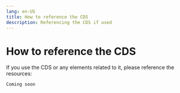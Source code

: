 ```yaml
---
lang: en-US
title: How to reference the CDS
description: Referencing the CDS if used
---
```


# How to reference the CDS

If you use the CDS or any elements related to it, please reference the resources:

```
Coming soon
```
